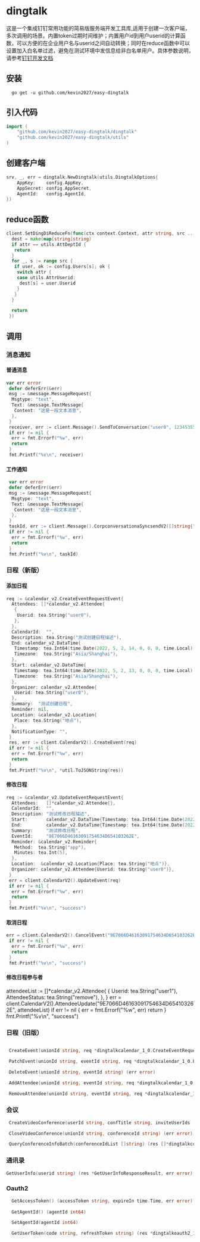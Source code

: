 # dingtalk

这是一个集成钉钉常用功能的简易版服务端开发工具库,适用于创建一次客户端，多次调用的场景。内置token过期时间维护；内置用户id到用户userid的计算函数，可以方便的在企业用户名与userid之间自动转换；同时在reduce函数中可以设置加入白名单过滤，避免在测试环境中发信息给非白名单用户。具体参数说明，请参考[钉钉开发文档](https://open.dingtalk.com/document/orgapp-server/api-overview)

## 安装

```shell
  go get -u github.com/kevin2027/easy-dingtalk
```

## 引入代码

```go
import (
    "github.com/kevin2027/easy-dingtalk/dingtalk"
    "github.com/kevin2027/easy-dingtalk/utils"
)
```

## 创建客户端

```go
srv, _, err = dingtalk.NewDingtalk(utils.DingtalkOptions{
    AppKey:    config.AppKey,
    AppSecret: config.AppSecret,
    AgentId:   config.AgentId,
})

```

## reduce函数

```go
client.SetDingDiReduceFn(func(ctx context.Context, attr string, src ...string) (dest map[string]string) {
  dest = make(map[string]string)
  if attr == utils.AttDeptId {
   return
  }
  for _, s := range src {
   if user, ok := config.Users[s]; ok {
    switch attr {
    case utils.AttrUserid:
     dest[s] = user.Userid
    }
   }
  }

  return
 })
```

## 调用

### 消息通知

#### 普通消息

```go
var err error
 defer deferErr(&err)
 msg := &message.MessageRequest{
  Msgtype: "text",
  Text: &message.TextMessage{
   Content: "这是一段文本消息",
  },
 }
 receiver, err := client.Message().SendToConversation("user0", 123453556, msg)
 if err != nil {
  err = fmt.Errorf("%w", err)
  return
 }
 fmt.Printf("%v\n", receiver)
```

#### 工作通知

```go
 var err error
 defer deferErr(&err)
 msg := &message.MessageRequest{
  Msgtype: "text",
  Text: &message.TextMessage{
   Content: "这是一段文本消息",
  },
 }
 taskId, err := client.Message().CorpconversationaSyncsendV2([]string{"user0"}, nil, false, msg)
 if err != nil {
  err = fmt.Errorf("%w", err)
  return
 }
 fmt.Printf("%v\n", taskId)

```

### 日程（新版）

#### 添加日程

```go
req := &calendar_v2.CreateEventRequestEvent{
  Attendees: []*calendar_v2.Attendee{
   {
    Userid: tea.String("user0"),
   },
  },
  CalendarId:  "",
  Description: tea.String("测试创建日程描述"),
  End: calendar_v2.DataTime{
   Timestamp: tea.Int64(time.Date(2022, 5, 2, 14, 0, 0, 0, time.Local).Unix()),
   Timezone:  tea.String("Asia/Shanghai"),
  },
  Start: calendar_v2.DataTime{
   Timestamp: tea.Int64(time.Date(2022, 5, 2, 13, 0, 0, 0, time.Local).Unix()),
   Timezone:  tea.String("Asia/Shanghai"),
  },
  Organizer: calendar_v2.Attendee{
   Userid: tea.String("user0"),
  },
  Summary:  "测试创建日程",
  Reminder: nil,
  Location: &calendar_v2.Location{
   Place: tea.String("地点"),
  },
  NotificationType: "",
 }
 res, err := client.CalendarV2().CreateEvent(req)
 if err != nil {
  err = fmt.Errorf("%w", err)
  return
 }
 fmt.Printf("%v\n", *util.ToJSONString(res))

```

#### 修改日程

```go
req := &calendar_v2.UpdateEventRequestEvent{
  Attendees:   []*calendar_v2.Attendee{},
  CalendarId:  "",
  Description: "测试修改日程描述",
  Start:       calendar_v2.DataTime{Timestamp: tea.Int64(time.Date(2022, 5, 2, 15, 0, 0, 0, time.Local).Unix()), Timezone: tea.String("Asia/Shanghai")},
  End:         calendar_v2.DataTime{Timestamp: tea.Int64(time.Date(2022, 5, 2, 16, 0, 0, 0, time.Local).Unix()), Timezone: tea.String("Asia/Shanghai")},
  Summary:     "测试修改日程",
  EventId:     "9E7066D46163091754634D654103262E",
  Reminder: &calendar_v2.Reminder{
   Method:  tea.String("app"),
   Minutes: tea.Int(5),
  },
  Location:  &calendar_v2.Location{Place: tea.String("地点")},
  Organizer: calendar_v2.Attendee{Userid: tea.String("user0")},
 }
 err = client.CalendarV2().UpdateEvent(req)
 if err != nil {
  err = fmt.Errorf("%w", err)
  return
 }
 fmt.Printf("%v\n", "success")
```

#### 取消日程

```go
err = client.CalendarV2().CancelEvent("9E7066D46163091754634D654103262E")
 if err != nil {
  err = fmt.Errorf("%w", err)
  return
 }
 fmt.Printf("%v\n", "success")
```

#### 修改日程参与者

attendeeList := []*calendar_v2.Attendee{
  {
   Userid:         tea.String("user1"),
   AttendeeStatus: tea.String("remove"),
  },
 }
 err = client.CalendarV2().AttendeeUpdate("9E7066D46163091754634D654103262E", attendeeList)
 if err != nil {
  err = fmt.Errorf("%w", err)
  return
 }
 fmt.Printf("%v\n", "success")

### 日程（旧版）

```go

 CreateEvent(unionId string, req *dingtalkcalendar_1_0.CreateEventRequest) (event *dingtalkcalendar_1_0.CreateEventResponseBody, err error)

 PatchEvent(unionId string, eventId string, req *dingtalkcalendar_1_0.PatchEventRequest) (event *dingtalkcalendar_1_0.PatchEventResponseBody, err error)

 DeleteEvent(unionId string, eventId string) (err error)

 AddAttendee(unionId string, eventId string, req *dingtalkcalendar_1_0.AddAttendeeRequest) (err error)

 RemoveAttendee(unionId string, eventId string, req *dingtalkcalendar_1_0.RemoveAttendeeRequest) (err error)
```

### 会议

```go
 CreateVideoConference(userId string, confTitle string, inviteUserIds []string, inviteCaller bool) (res *dingtalkconference_1_0.  CreateVideoConferenceResponseBody, err error)

 CloseVideoConference(unionId string, conferenceId string) (err error)

 QueryConferenceInfoBatch(conferenceIdList []string) (res []*dingtalkconference_1_0.QueryConferenceInfoBatchResponseBodyInfos, err error)
```

### 通讯录

```go
GetUserInfo(userid string) (res *GetUserInfoResponseResult, err error)
```

### Oauth2

```go
  GetAccessToken() (accessToken string, expireIn time.Time, err error)
  
  GetAgentId() (agentId int64)

  SetAgentId(agentId int64)

  GetUserToken(code string, refreshToken string) (res *dingtalkoauth2_1_0.GetUserTokenResponseBody, err error)
```
